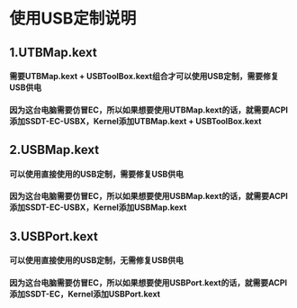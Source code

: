 # 使用USB定制说明
## 1.UTBMap.kext 
#### 需要UTBMap.kext + USBToolBox.kext组合才可以使用USB定制，需要修复USB供电
#### 因为这台电脑需要仿冒EC，所以如果想要使用UTBMap.kext的话，就需要ACPI添加SSDT-EC-USBX，Kernel添加UTBMap.kext + USBToolBox.kext
## 2.USBMap.kext 
#### 可以使用直接使用的USB定制，需要修复USB供电
#### 因为这台电脑需要仿冒EC，所以如果想要使用USBMap.kext的话，就需要ACPI添加SSDT-EC-USBX，Kernel添加USBMap.kext
## 3.USBPort.kext 
#### 可以使用直接使用的USB定制，无需修复USB供电
#### 因为这台电脑需要仿冒EC，所以如果想要使用USBPort.kext的话，就需要ACPI添加SSDT-EC，Kernel添加USBPort.kext
